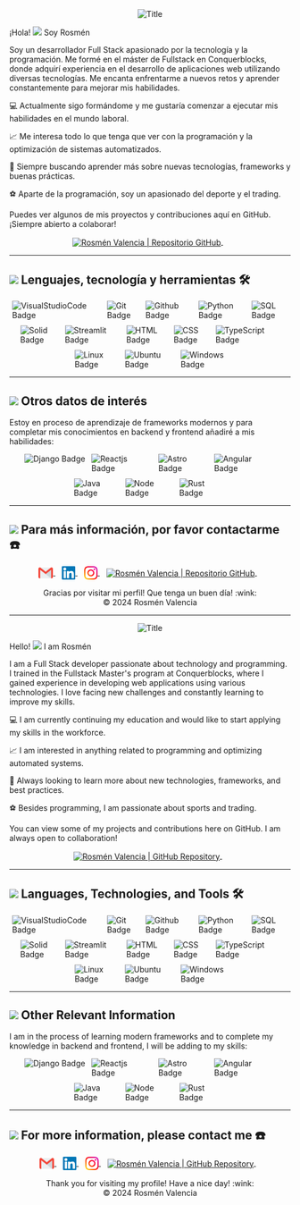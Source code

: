 <div align="center">
  <img src="https://readme-typing-svg.herokuapp.com?font=Architects+Daughter&color=%2338C2FF&size=40&center=true&vCenter=true&height=50&width=600&lines=Holaaa!+Soy+Rosmén+Valencia!!!;Bienvenidos+a+mi+perfil!" alt="Title"></img>
</div>

¡Hola! <img src="https://raw.githubusercontent.com/nixin72/nixin72/master/wave.gif" width="50px"></img> Soy Rosmén

Soy un desarrollador Full Stack apasionado por la tecnología y la programación. Me formé en el máster de Fullstack en Conquerblocks, donde adquirí experiencia en el desarrollo de aplicaciones web utilizando diversas tecnologías. Me encanta enfrentarme a nuevos retos y aprender constantemente para mejorar mis habilidades.

💻 Actualmente sigo formándome y me gustaría comenzar a ejecutar mis habilidades en el mundo laboral.

📈 Me interesa todo lo que tenga que ver con la programación y la optimización de sistemas automatizados.

🚀 Siempre buscando aprender más sobre nuevas tecnologías, frameworks y buenas prácticas.

⚽️ Aparte de la programación, soy un apasionado del deporte y el trading.

Puedes ver algunos de mis proyectos y contribuciones aquí en GitHub. ¡Siempre abierto a colaborar!

<p align="center">
   <a href="https://github.com/RosmenPro?tab=repositories" target="_blank">
    <img align="center" alt="Rosmén Valencia | Repositorio GitHub" width="48px" src="https://upload.wikimedia.org/wikipedia/commons/9/91/Octicons-mark-github.svg" />
  </a> &nbsp;&nbsp;
</p>

---

## <img src="https://media2.giphy.com/media/QssGEmpkyEOhBCb7e1/giphy.gif?cid=ecf05e47a0n3gi1bfqntqmob8g9aid1oyj2wr3ds3mg700bl&rid=giphy.gif" width="50px"> Lenguajes, tecnología y herramientas 🛠️
<div style="display: flex; gap: 10px; flex-wrap: wrap; justify-content: center;">
  <img src="https://img.shields.io/badge/Visual%20Studio%20Code-007ACC?logo=visual-studio-code&logoColor=white" alt="VisualStudioCode Badge" width="160">
  <img src="https://img.shields.io/badge/Git-F05032?logo=git&logoColor=white" alt="Git Badge" width="59">
  <img src="https://img.shields.io/badge/Github-181717?logo=github&logoColor=white" alt="Github Badge" width="85">
  <img src="https://img.shields.io/badge/Python-3776AB?logo=python&logoColor=white" alt="Python Badge" width="85">
  <img src="https://img.shields.io/badge/SQL-003B57?logo=sqlite&logoColor=white" alt="SQL Badge" width="65">
  <img src="https://img.shields.io/badge/Solid-2C4F7C?logo=solid&logoColor=white" alt="Solid Badge" width="70">
  <img src="https://img.shields.io/badge/Streamlit-FF4B4B?logo=streamlit&logoColor=white" alt="Streamlit Badge" width="100">
  <img src="https://img.shields.io/badge/HTML-E34F26?logo=html5&logoColor=white" alt="HTML Badge" width="75">
  <img src="https://img.shields.io/badge/CSS-1572B6?logo=css3&logoColor=white" alt="CSS Badge" width="65">
  <img src="https://img.shields.io/badge/TypeScript-3178C6?logo=typescript&logoColor=white" alt="TypeScript Badge" width="115">
  <img src="https://img.shields.io/badge/Linux-FCC624?logo=linux&logoColor=white" alt="Linux Badge" width="80">
  <img src="https://img.shields.io/badge/Ubuntu-E95420?logo=ubuntu&logoColor=white" alt="Ubuntu Badge" width="90">
  <img src="https://img.shields.io/badge/Windows-0078D6?logo=windows&logoColor=white" alt="Windows Badge" width="80">
</div>

---

## <img src="https://media0.giphy.com/media/cNZqrH5IzOG0xrlWks/giphy.gif?cid=ecf05e47map255q427en9uprqc1sb0unjq5k4fnqg5pmhhs4&rid=giphy.gif&ct=s" width="50px"> Otros datos de interés

Estoy en proceso de aprendizaje de frameworks modernos y para completar mis conocimientos en backend y frontend añadiré a mis habilidades:

<div style="display: flex; gap: 10px; flex-wrap: wrap; justify-content: center;">
    <img src="https://img.shields.io/badge/Django-092E20?logo=Django&logoColor=white" alt="Django Badge" width="110">
    <img src="https://img.shields.io/badge/Reactjs-61DAFB?logo=react&logoColor=white" alt="Reactjs Badge" width="110">
    <img src="https://img.shields.io/badge/Astro-FF5D01?logo=astro&logoColor=white" alt="Astro Badge" width="90">
    <img src="https://img.shields.io/badge/Angular-DD0031?logo=angular&logoColor=white" alt="Angular Badge" width="110">
    <img src="https://img.shields.io/badge/Java-007396?logo=openjdk&logoColor=white" alt="Java Badge" width="82">
    <img src="https://img.shields.io/badge/Node-339933?logo=node.js&logoColor=white" alt="Node Badge" width="87">
    <img src="https://img.shields.io/badge/Rust-000000?logo=rust&logoColor=white" alt="Rust Badge" width="84">
</div>

---

## <img src='https://raw.githubusercontent.com/ShahriarShafin/ShahriarShafin/main/Assets/handshake.gif' width="80px"> Para más información, por favor contactarme ☎️ 
<p align="center">
  <a href="mailto:rosmen.v.f@gmail.com" >
    <img align="center" alt="Rosmén Valencia | Gmail" width="26px" src="https://github.com/SatYu26/SatYu26/blob/master/Assets/Gmail.svg" />
  </a> &nbsp;&nbsp;

   <a href="https://www.linkedin.com/in/rosmen-valencia-ferrer-97ab9717a/" target="_blank">
    <img align="center" alt="Rosmén Valencia | Linkedin" width="24px" src="https://github.com/SatYu26/SatYu26/blob/master/Assets/Linkedin.svg" />
  </a> &nbsp;&nbsp;
  
 <a href="https://www.instagram.com/rwy3x1/" target="_blank">
    <img align="center" alt="Rosmén Valencia | Instagram" width="24px" src="https://github.com/SatYu26/SatYu26/blob/master/Assets/Instagram.svg" />
  </a> &nbsp;&nbsp;

 <a href="https://github.com/RosmenPro?tab=repositories" target="_blank">
    <img align="center" alt="Rosmén Valencia | Repositorio GitHub" width="24px" src="https://upload.wikimedia.org/wikipedia/commons/9/91/Octicons-mark-github.svg" />
</a> &nbsp;&nbsp;

<div align="center">
  Gracias por visitar mi perfil! Que tenga un buen día! :wink: <br/>
  &copy; 2024 Rosmén Valencia
</div>

---

<div align="center"> 
  <img src="https://readme-typing-svg.herokuapp.com?font=Architects+Daughter&color=%2338C2FF&size=40&center=true&vCenter=true&height=50&width=600&lines=Hello!+I+am+Rosmén+Valencia!!!;Welcome+to+my+profile!" alt="Title"> 
</div>

Hello! <img src="https://raw.githubusercontent.com/nixin72/nixin72/master/wave.gif" width="50px"></img> I am Rosmén

I am a Full Stack developer passionate about technology and programming. I trained in the Fullstack Master's program at Conquerblocks, where I gained experience in developing web applications using various technologies. I love facing new challenges and constantly learning to improve my skills.

💻 I am currently continuing my education and would like to start applying my skills in the workforce.

📈 I am interested in anything related to programming and optimizing automated systems.

🚀 Always looking to learn more about new technologies, frameworks, and best practices.

⚽️ Besides programming, I am passionate about sports and trading.

You can view some of my projects and contributions here on GitHub. I am always open to collaboration!

<p align="center">
   <a href="https://github.com/RosmenPro?tab=repositories" target="_blank">
    <img align="center" alt="Rosmén Valencia | GitHub Repository" width="48px" src="https://upload.wikimedia.org/wikipedia/commons/9/91/Octicons-mark-github.svg" />
  </a> &nbsp;&nbsp;
</p>

---

## <img src="https://media2.giphy.com/media/QssGEmpkyEOhBCb7e1/giphy.gif?cid=ecf05e47a0n3gi1bfqntqmob8g9aid1oyj2wr3ds3mg700bl&rid=giphy.gif" width="50px"> Languages, Technologies, and Tools 🛠️
<div style="display: flex; gap: 10px; flex-wrap: wrap; justify-content: center;">
  <img src="https://img.shields.io/badge/Visual%20Studio%20Code-007ACC?logo=visual-studio-code&logoColor=white" alt="VisualStudioCode Badge" width="160">
  <img src="https://img.shields.io/badge/Git-F05032?logo=git&logoColor=white" alt="Git Badge" width="59">
  <img src="https://img.shields.io/badge/Github-181717?logo=github&logoColor=white" alt="Github Badge" width="85">
  <img src="https://img.shields.io/badge/Python-3776AB?logo=python&logoColor=white" alt="Python Badge" width="85">
  <img src="https://img.shields.io/badge/SQL-003B57?logo=sqlite&logoColor=white" alt="SQL Badge" width="65">
  <img src="https://img.shields.io/badge/Solid-2C4F7C?logo=solid&logoColor=white" alt="Solid Badge" width="70">
  <img src="https://img.shields.io/badge/Streamlit-FF4B4B?logo=streamlit&logoColor=white" alt="Streamlit Badge" width="100">
  <img src="https://img.shields.io/badge/HTML-E34F26?logo=html5&logoColor=white" alt="HTML Badge" width="75">
  <img src="https://img.shields.io/badge/CSS-1572B6?logo=css3&logoColor=white" alt="CSS Badge" width="65">
  <img src="https://img.shields.io/badge/TypeScript-3178C6?logo=typescript&logoColor=white" alt="TypeScript Badge" width="115">
  <img src="https://img.shields.io/badge/Linux-FCC624?logo=linux&logoColor=white" alt="Linux Badge" width="80">
  <img src="https://img.shields.io/badge/Ubuntu-E95420?logo=ubuntu&logoColor=white" alt="Ubuntu Badge" width="90">
  <img src="https://img.shields.io/badge/Windows-0078D6?logo=windows&logoColor=white" alt="Windows Badge" width="80">
</div>

---

## <img src="https://media0.giphy.com/media/cNZqrH5IzOG0xrlWks/giphy.gif?cid=ecf05e47map255q427en9uprqc1sb0unjq5k4fnqg5pmhhs4&rid=giphy.gif&ct=s" width="50px"> Other Relevant Information

I am in the process of learning modern frameworks and to complete my knowledge in backend and frontend, I will be adding to my skills:

<div style="display: flex; gap: 10px; flex-wrap: wrap; justify-content: center;">
    <img src="https://img.shields.io/badge/Django-092E20?logo=Django&logoColor=white" alt="Django Badge" width="110">
    <img src="https://img.shields.io/badge/Reactjs-61DAFB?logo=react&logoColor=white" alt="Reactjs Badge" width="110">
    <img src="https://img.shields.io/badge/Astro-FF5D01?logo=astro&logoColor=white" alt="Astro Badge" width="90">
    <img src="https://img.shields.io/badge/Angular-DD0031?logo=angular&logoColor=white" alt="Angular Badge" width="110">
    <img src="https://img.shields.io/badge/Java-007396?logo=openjdk&logoColor=white" alt="Java Badge" width="82">
    <img src="https://img.shields.io/badge/Node-339933?logo=node.js&logoColor=white" alt="Node Badge" width="87">
    <img src="https://img.shields.io/badge/Rust-000000?logo=rust&logoColor=white" alt="Rust Badge" width="84">
</div>

---

## <img src='https://raw.githubusercontent.com/ShahriarShafin/ShahriarShafin/main/Assets/handshake.gif' width="80px"> For more information, please contact me ☎️ 
<p align="center">
  <a href="mailto:rosmen.v.f@gmail.com" >
    <img align="center" alt="Rosmén Valencia | Gmail" width="26px" src="https://github.com/SatYu26/SatYu26/blob/master/Assets/Gmail.svg" />
  </a> &nbsp;&nbsp;

   <a href="https://www.linkedin.com/in/rosmen-valencia-ferrer-97ab9717a/" target="_blank">
    <img align="center" alt="Rosmén Valencia | Linkedin" width="24px" src="https://github.com/SatYu26/SatYu26/blob/master/Assets/Linkedin.svg" />
  </a> &nbsp;&nbsp;
  
 <a href="https://www.instagram.com/rwy3x1/" target="_blank">
    <img align="center" alt="Rosmén Valencia | Instagram" width="24px" src="https://github.com/SatYu26/SatYu26/blob/master/Assets/Instagram.svg" />
  </a> &nbsp;&nbsp;

 <a href="https://github.com/RosmenPro?tab=repositories" target="_blank">
    <img align="center" alt="Rosmén Valencia | GitHub Repository" width="24px" src="https://upload.wikimedia.org/wikipedia/commons/9/91/Octicons-mark-github.svg" />
</a> &nbsp;&nbsp;

<div align="center">
  Thank you for visiting my profile! Have a nice day! :wink: <br/>
  &copy; 2024 Rosmén Valencia
</div>
